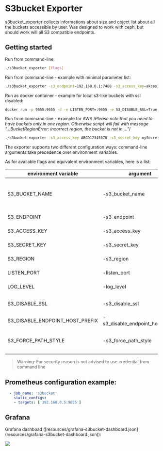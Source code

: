 # S3bucket Exporter

s3bucket_exporter collects informations about size and object list about all the buckets accessible by user. Was designed to work with ceph, but should work will all S3 compatible endpoints.

## Getting started

Run from command-line:

```sh
./s3bucket_exporter [flags]
```

Run from command-line - example with minimal parameter list:

```sh
./s3bucket_exporter -s3_endpoint=192.168.0.1:7480 -s3_access_key=akces123 -s3_secret_key=secret123
```

Run as docker container - example for local s3-like buckets with ssl disabled:

```sh
docker run -p 9655:9655 -d -e LISTEN_PORT=:9655 -e S3_DISABLE_SSL=True -e S3_ENDPOINT=192.168.0.1:7480 -e S3_ACCESS_KEY=akces123 -e S3_SECRET_KEY=secret123 -e S3_BUCKET_NAME=my-bucket-name docker.io/tropnikovvl/s3bucket_exporter:1.1.0
```

Run from command-line - example for AWS
/*Please note that you need to have buckets only in one region. Otherwise script will fail with message "...BucketRegionError: incorrect region, the bucket is not in ..."*/

```sh
./s3bucket-exporter -s3_access_key ABCD12345678 -s3_secret_key mySecretKey -S3_BUCKET_NAME=my-bucket-name --s3_region=us-east-1
```

The exporter supports two different configuration ways: command-line arguments take precedence over environment variables.

As for available flags and equivalent environment variables, here is a list:

|     environment variable          |    argument                      |     description                                    | default |     example              |
| --------------------------------- | -------------------------------- | -------------------------------------------------- |---------| ------------------------ |
| S3_BUCKET_NAME                    | -s3_bucket_name                  | If used, then only it is scraped, if not, then all buckets in the region            |         | my-bucket-name            |
| S3_ENDPOINT                       | -s3_endpoint                     | S3 endpoint url with port                          |         | 192.168.0.1:7480         |
| S3_ACCESS_KEY                     | -s3_access_key                   | S3 access_key (aws_access_key)                     |         | myAkcesKey               |
| S3_SECRET_KEY                     | -s3_secret_key                   | S3 secret key (aws_secret_key)                     |         | mySecretKey              |
| S3_REGION                         | -s3_region                       | S3 region name                                     | default | "default" or "eu-west-1" |
| LISTEN_PORT                       | -listen_port                     | Exporter listen Port cluster                       | :9655   | :9123                   |
| LOG_LEVEL                         | -log_level                       | Log level. Info or Debug                           | Info    | Debug                    |
| S3_DISABLE_SSL                    | -s3_disable_ssl                  | If S3 endpoint is not secured by SSL set to True   | False   | True                     |
| S3_DISABLE_ENDPOINT_HOST_PREFIX   | -s3_disable_endpoint_host_prefix | Disable endpoint host prefix                       | False   | True                     |
| S3_FORCE_PATH_STYLE               | -s3_force_path_style             | Force use path style (bucketname not added to url) | False   | False                    |

> Warning: For security reason is not advised to use credential from command line

## Prometheus configuration example:

```yaml
  - job_name: 's3bucket'
    static_configs:
    - targets: ['192.168.0.5:9655']
```

## Grafana

Grafana dashboad ([resources/grafana-s3bucket-dashboard.json] (resources/grafana-s3bucket-dashboard.json)):

![](images/grafana-s3bucket-dashboard.png)
